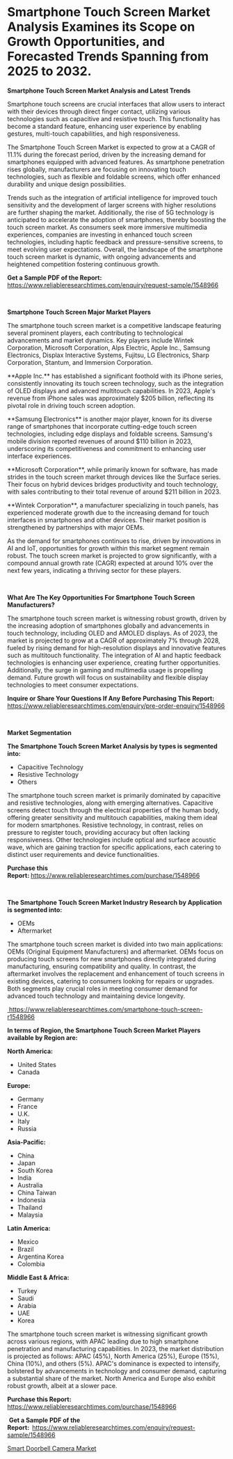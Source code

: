 <p><h1>Smartphone Touch Screen Market Analysis Examines its Scope on Growth Opportunities, and Forecasted Trends Spanning from 2025 to 2032.</h1></p><p><strong>Smartphone Touch Screen Market Analysis and Latest Trends</strong></p>
<p><p>Smartphone touch screens are crucial interfaces that allow users to interact with their devices through direct finger contact, utilizing various technologies such as capacitive and resistive touch. This functionality has become a standard feature, enhancing user experience by enabling gestures, multi-touch capabilities, and high responsiveness.</p><p>The Smartphone Touch Screen Market is expected to grow at a CAGR of 11.1% during the forecast period, driven by the increasing demand for smartphones equipped with advanced features. As smartphone penetration rises globally, manufacturers are focusing on innovating touch technologies, such as flexible and foldable screens, which offer enhanced durability and unique design possibilities. </p><p>Trends such as the integration of artificial intelligence for improved touch sensitivity and the development of larger screens with higher resolutions are further shaping the market. Additionally, the rise of 5G technology is anticipated to accelerate the adoption of smartphones, thereby boosting the touch screen market. As consumers seek more immersive multimedia experiences, companies are investing in enhanced touch screen technologies, including haptic feedback and pressure-sensitive screens, to meet evolving user expectations. Overall, the landscape of the smartphone touch screen market is dynamic, with ongoing advancements and heightened competition fostering continuous growth.</p></p>
<p><strong>Get a Sample PDF of the Report:&nbsp;</strong> <a href="https://www.reliableresearchtimes.com/enquiry/request-sample/1548966?utm_campaign=2035&utm_medium=2&utm_source=Github&utm_content=ia&utm_term=11022025&utm_id=smartphone-touch-screen">https://www.reliableresearchtimes.com/enquiry/request-sample/1548966</a></p>
<p>&nbsp;</p>
<p><strong>Smartphone Touch Screen Major Market Players</strong></p>
<p><p>The smartphone touch screen market is a competitive landscape featuring several prominent players, each contributing to technological advancements and market dynamics. Key players include Wintek Corporation, Microsoft Corporation, Alps Electric, Apple Inc., Samsung Electronics, Displax Interactive Systems, Fujitsu, LG Electronics, Sharp Corporation, Stantum, and Immersion Corporation.</p><p>**Apple Inc.** has established a significant foothold with its iPhone series, consistently innovating its touch screen technology, such as the integration of OLED displays and advanced multitouch capabilities. In 2023, Apple's revenue from iPhone sales was approximately $205 billion, reflecting its pivotal role in driving touch screen adoption.</p><p>**Samsung Electronics** is another major player, known for its diverse range of smartphones that incorporate cutting-edge touch screen technologies, including edge displays and foldable screens. Samsung's mobile division reported revenues of around $110 billion in 2023, underscoring its competitiveness and commitment to enhancing user interface experiences.</p><p>**Microsoft Corporation**, while primarily known for software, has made strides in the touch screen market through devices like the Surface series. Their focus on hybrid devices bridges productivity and touch technology, with sales contributing to their total revenue of around $211 billion in 2023.</p><p>**Wintek Corporation**, a manufacturer specializing in touch panels, has experienced moderate growth due to the increasing demand for touch interfaces in smartphones and other devices. Their market position is strengthened by partnerships with major OEMs.</p><p>As the demand for smartphones continues to rise, driven by innovations in AI and IoT, opportunities for growth within this market segment remain robust. The touch screen market is projected to grow significantly, with a compound annual growth rate (CAGR) expected at around 10% over the next few years, indicating a thriving sector for these players.</p></p>
<p>&nbsp;</p>
<p><strong>What Are The Key Opportunities For Smartphone Touch Screen Manufacturers?</strong></p>
<p><p>The smartphone touch screen market is witnessing robust growth, driven by the increasing adoption of smartphones globally and advancements in touch technology, including OLED and AMOLED displays. As of 2023, the market is projected to grow at a CAGR of approximately 7% through 2028, fueled by rising demand for high-resolution displays and innovative features such as multitouch functionality. The integration of AI and haptic feedback technologies is enhancing user experience, creating further opportunities. Additionally, the surge in gaming and multimedia usage is propelling demand. Future growth will focus on sustainability and flexible display technologies to meet consumer expectations.</p></p>
<p><strong>Inquire or Share Your Questions If Any Before Purchasing This Report:</strong> <a href="https://www.reliableresearchtimes.com/enquiry/pre-order-enquiry/1548966?utm_campaign=2035&utm_medium=2&utm_source=Github&utm_content=ia&utm_term=11022025&utm_id=smartphone-touch-screen">https://www.reliableresearchtimes.com/enquiry/pre-order-enquiry/1548966</a></p>
<p>&nbsp;</p>
<p><strong>Market Segmentation</strong></p>
<p><strong>The Smartphone Touch Screen Market Analysis by types is segmented into:</strong></p>
<p><ul><li>Capacitive Technology</li><li>Resistive Technology</li><li>Others</li></ul></p>
<p><p>The smartphone touch screen market is primarily dominated by capacitive and resistive technologies, along with emerging alternatives. Capacitive screens detect touch through the electrical properties of the human body, offering greater sensitivity and multitouch capabilities, making them ideal for modern smartphones. Resistive technology, in contrast, relies on pressure to register touch, providing accuracy but often lacking responsiveness. Other technologies include optical and surface acoustic wave, which are gaining traction for specific applications, each catering to distinct user requirements and device functionalities.</p></p>
<p><strong>Purchase this Report:&nbsp;</strong><a href="https://www.reliableresearchtimes.com/purchase/1548966?utm_campaign=2035&utm_medium=2&utm_source=Github&utm_content=ia&utm_term=11022025&utm_id=smartphone-touch-screen">https://www.reliableresearchtimes.com/purchase/1548966</a></p>
<p>&nbsp;</p>
<p><strong>The Smartphone Touch Screen Market Industry Research by Application is segmented into:</strong></p>
<p><ul><li>OEMs</li><li>Aftermarket</li></ul></p>
<p><p>The smartphone touch screen market is divided into two main applications: OEMs (Original Equipment Manufacturers) and aftermarket. OEMs focus on producing touch screens for new smartphones directly integrated during manufacturing, ensuring compatibility and quality. In contrast, the aftermarket involves the replacement and enhancement of touch screens in existing devices, catering to consumers looking for repairs or upgrades. Both segments play crucial roles in meeting consumer demand for advanced touch technology and maintaining device longevity.</p></p>
<p><a href="https://www.reliableresearchtimes.com/smartphone-touch-screen-r1548966?utm_campaign=2035&utm_medium=2&utm_source=Github&utm_content=ia&utm_term=11022025&utm_id=smartphone-touch-screen">&nbsp;https://www.reliableresearchtimes.com/smartphone-touch-screen-r1548966</a></p>
<p><strong>In terms of Region, the Smartphone Touch Screen Market Players available by Region are:</strong></p>
<p>
    <p> <strong> North America: </strong>
        <ul>
            <li>United States</li>
            <li>Canada</li>
        </ul>
        </p> 
    <p> <strong> Europe: </strong>
        <ul>
            <li>Germany</li>
            <li>France</li>
            <li>U.K.</li>
            <li>Italy</li>
            <li>Russia</li>
        </ul>
        </p> 
    <p> <strong> Asia-Pacific: </strong>
        <ul>
            <li>China</li>
            <li>Japan</li>
            <li>South Korea</li>
            <li>India</li>
            <li>Australia</li>
            <li>China Taiwan</li>
            <li>Indonesia</li>
            <li>Thailand</li>
            <li>Malaysia</li>
        </ul>
        </p> 
    <p> <strong> Latin America: </strong>
        <ul>
            <li>Mexico</li>
            <li>Brazil</li>
            <li>Argentina Korea</li>
            <li>Colombia</li>
        </ul>
        </p> 
    <p> <strong> Middle East & Africa: </strong>
        <ul>
            <li>Turkey</li>
            <li>Saudi</li>
            <li>Arabia</li>
            <li>UAE</li>
            <li>Korea</li>
        </ul>
    </p>
    </p>
<p><p>The smartphone touch screen market is witnessing significant growth across various regions, with APAC leading due to high smartphone penetration and manufacturing capabilities. In 2023, the market distribution is projected as follows: APAC (45%), North America (25%), Europe (15%), China (10%), and others (5%). APAC's dominance is expected to intensify, bolstered by advancements in technology and consumer demand, capturing a substantial share of the market. North America and Europe also exhibit robust growth, albeit at a slower pace.</p></p>
<p><strong>Purchase this Report: </strong><a href="https://www.reliableresearchtimes.com/purchase/1548966?utm_campaign=2035&utm_medium=2&utm_source=Github&utm_content=ia&utm_term=11022025&utm_id=smartphone-touch-screen">https://www.reliableresearchtimes.com/purchase/1548966</a></p>
<p>&nbsp;<strong>Get a Sample PDF of the Report:&nbsp;&nbsp;</strong><a href="https://www.reliableresearchtimes.com/enquiry/request-sample/1548966?utm_campaign=2035&utm_medium=2&utm_source=Github&utm_content=ia&utm_term=11022025&utm_id=smartphone-touch-screen">https://www.reliableresearchtimes.com/enquiry/request-sample/1548966</a></p>
<p><strong></strong></p>
<p><p><a href="https://github.com/GenaGaines34/Market-Research-Report-List-1/blob/main/smart-doorbell-camera-market.md?utm_campaign=2035&utm_medium=2&utm_source=Github&utm_content=ia&utm_term=11022025&utm_id=smartphone-touch-screen">Smart Doorbell Camera Market</a></p></p>
